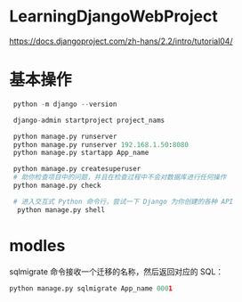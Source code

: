 # LearningDjangoWebProject
https://docs.djangoproject.com/zh-hans/2.2/intro/tutorial04/
# 基本操作

```python
 python -m django --version

 django-admin startproject project_nams

 python manage.py runserver
 python manage.py runserver 192.168.1.50:8080
 python manage.py startapp App_name

 python manage.py createsuperuser
 # 助你检查项目中的问题，并且在检查过程中不会对数据库进行任何操作
 python manage.py check 

 # 进入交互式 Python 命令行，尝试一下 Django 为你创建的各种 API
  python manage.py shell
```


# modles

sqlmigrate 命令接收一个迁移的名称，然后返回对应的 SQL：
```python
python manage.py sqlmigrate App_name 0001

```
